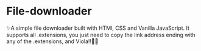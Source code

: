 # File-downloader
✨A simple file downloader built with HTMl, CSS and Vanilla JavaScript.
It supports all .extensions, you just need to copy the link address ending with any of the .extensions, and Viola!!🎉🥳
